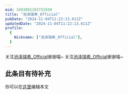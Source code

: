 ```yaml
---
mid: 3493092193732930
title: "池泽瑞希_Official"
pubDate: "2024-11-04T11:22:13.611Z"
updatedDate: "2024-11-04T11:22:13.611Z"
profile:
  {
    Nickname: ["池泽瑞希_Official"],
  }
---
```


关注[池泽瑞希_Official](https://space.bilibili.com/3493092193732930)谢谢喵~ 关注[池泽瑞希_Official](https://space.bilibili.com/3493092193732930)谢谢喵~

## 此条目有待补充
你可以在[这里](https://github.com/Yuhanawa/VTuber.ICU/edit/master/src/content/v/池泽瑞希_Official/index.md)编辑本文
